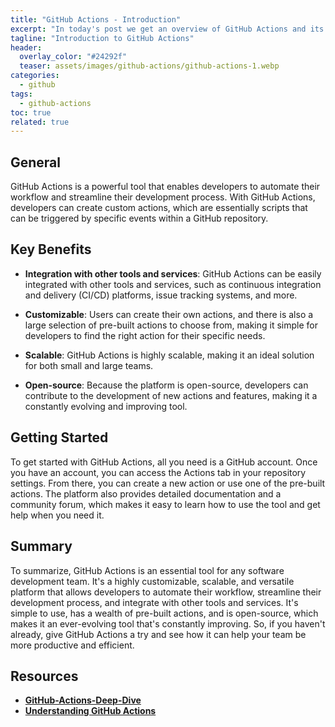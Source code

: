```yaml
---
title: "GitHub Actions - Introduction"
excerpt: "In today's post we get an overview of GitHub Actions and its capabilities."
tagline: "Introduction to GitHub Actions"
header:
  overlay_color: "#24292f"
  teaser: assets/images/github-actions/github-actions-1.webp
categories:
  - github
tags:
  - github-actions
toc: true
related: true
---
```


## General

GitHub Actions is a powerful tool that enables developers to automate their workflow and streamline their development process. With GitHub Actions, developers can create custom actions, which are essentially scripts that can be triggered by specific events within a GitHub repository.

## Key Benefits

- **Integration with other tools and services**: GitHub Actions can be easily integrated with other tools and services, such as continuous integration and delivery (CI/CD) platforms, issue tracking systems, and more.

- **Customizable**: Users can create their own actions, and there is also a large selection of pre-built actions to choose from, making it simple for developers to find the right action for their specific needs.

- **Scalable**: GitHub Actions is highly scalable, making it an ideal solution for both small and large teams.

- **Open-source**: Because the platform is open-source, developers can contribute to the development of new actions and features, making it a constantly evolving and improving tool.

## Getting Started

To get started with GitHub Actions, all you need is a GitHub account. Once you have an account, you can access the Actions tab in your repository settings. From there, you can create a new action or use one of the pre-built actions. The platform also provides detailed documentation and a community forum, which makes it easy to learn how to use the tool and get help when you need it.

## Summary

To summarize, GitHub Actions is an essential tool for any software development team. It's a highly customizable, scalable, and versatile platform that allows developers to automate their workflow, streamline their development process, and integrate with other tools and services. It's simple to use, has a wealth of pre-built actions, and is open-source, which makes it an ever-evolving tool that's constantly improving. So, if you haven't already, give GitHub Actions a try and see how it can help your team be more productive and efficient.

## Resources

- [**GitHub-Actions-Deep-Dive**](https://github.com/christosgalano/GitHub-Actions-Deep-Dive)
- [**Understanding GitHub Actions**](https://docs.github.com/en/actions/learn-github-actions/understanding-github-actions)
